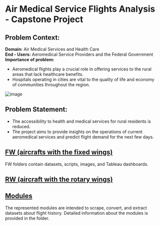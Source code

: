 # Air Medical Service Flights Analysis - Capstone Project
## Problem Context:
**Domain:** Air Medical Services and Health Care\
**End - Users:** Aeromedical Service Providers and the Federal Government\
**Importance of problem:** 
- Aeromedical flights play a crucial role in offering services to the rural areas that lack healthcare benefits.
- Hospitals operating in cities are vital to the quality of life and economy of communities throughout the region.

![image](https://imengine.prod.srp.navigacloud.com/?uuid=5767DB21-3A75-4B94-B501-1C0B9D4B70D2&type=primary&q=72&width=1024)
## Problem Statement: 
- The accessibility to health and medical services for rural residents is reduced. 
- The project aims to provide insights on the operations of current aeromedical services and predict flight demand for the next few days.

## [FW (aircrafts with the fixed wings)](https://github.com/IsmailovKamil/Capstone_Project/tree/main/RW)
FW folders contain datasets, scripts, images, and Tableau dashboards.

## [RW (aircraft with the rotary wings)](https://github.com/IsmailovKamil/Capstone_Project/tree/main/RW)

## [Modules](https://github.com/IsmailovKamil/Capstone_Project/tree/main/Modules)
The represented modules are intended to scrape, convert, and extract datasets about flight history. Detailed information about the modules is provided in the folder. 
